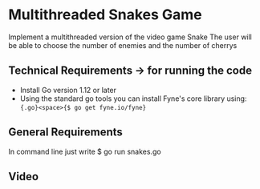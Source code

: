 Multithreaded Snakes Game
=========================

Implement a multithreaded version of the video game Snake
The user will be able to choose the number of enemies and the number of cherrys 

Technical Requirements -> for running the code
----------------------
- Install Go version 1.12 or later
- Using the standard go tools you can install Fyne's core library using:
  ```{.go}<space>{$ go get fyne.io/fyne}```

General Requirements
--------------------
In command line just write
  $ go run snakes.go

Video
------------




